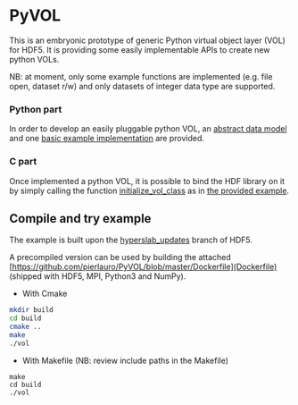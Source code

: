 # PyVOL

This is an embryonic prototype of generic Python virtual object layer (VOL) for HDF5. It is providing some easily implementable APIs to create new python VOLs.

NB: at moment, only some example functions are implemented (e.g. file open, dataset r/w) and only datasets of integer data type are supported.

### Python part
In order to develop an easily pluggable python VOL, an [abstract data model](https://github.com/pierlauro/PyVOL/tree/master/src/python_vol/abstract.py) and one [basic example implementation](https://github.com/pierlauro/PyVOL/tree/master/src/python_vol/__init__.py) are provided.


### C part
Once implemented a python VOL, it is possible to bind the HDF library on it by simply calling the function [initialize_vol_class](https://github.com/pierlauro/PyVOL/blob/d7ee5a2f901e0890b3c21cc0342574b08190bbfd/src/VOL.c#L173) as in [the provided example](https://github.com/pierlauro/PyVOL/blob/d7ee5a2f901e0890b3c21cc0342574b08190bbfd/examples/vol.c#L10).


## Compile and try example
The example is built upon the [hyperslab_updates](https://bitbucket.hdfgroup.org/projects/HDFFV/repos/hdf5/browse?at=refs%2Fheads%2Fhyperslab_updates) branch of HDF5.

A precompiled version can be used by building the attached [https://github.com/pierlauro/PyVOL/blob/master/Dockerfile](Dockerfile) (shipped with HDF5, MPI, Python3 and NumPy). 

- With Cmake
```bash
mkdir build
cd build
cmake ..
make
./vol
```

- With Makefile (NB: review include paths in the Makefile)
```
make
cd build
./vol
```
